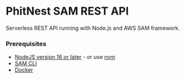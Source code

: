 # PhitNest SAM REST API

Serverless REST API running with Node.js and AWS SAM framework.

### Prerequisites

* [NodeJS version 16 or later](https://nodejs.org/en/download/) - or use [nvm](https://github.com/nvm-sh/nvm)
* [SAM CLI](https://aws.amazon.com/serverless/sam/)
* [Docker](https://www.docker.com/)
